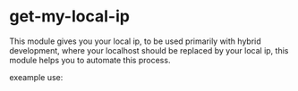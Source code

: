 # get-my-local-ip
This module gives you your local ip, to be used primarily with hybrid development, 
where your localhost should be replaced by your local ip, this module helps you to automate this process.


exeample use:
